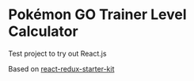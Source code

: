 # Pokémon GO Trainer Level Calculator

Test project to try out React.js

Based on [react-redux-starter-kit](http://cloudmu.github.io/react-redux-starter-kit/)
